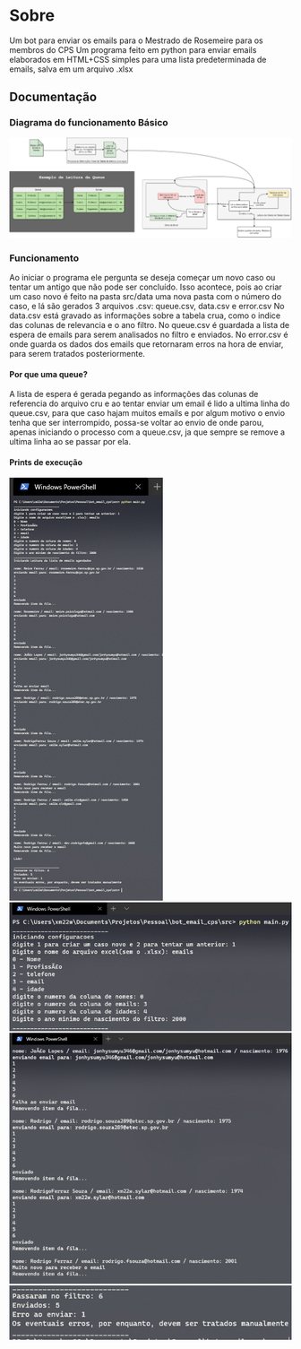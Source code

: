 # Sobre

Um bot para enviar os emails para o Mestrado de Rosemeire para os membros do CPS
Um programa feito em python para enviar emails elaborados em HTML+CSS simples para uma lista predeterminada de emails, salva em um arquivo .xlsx

## Documentação

### Diagrama do funcionamento Básico

![alt text](https://raw.githubusercontent.com/CodeWracker/bot_email_cps/master/Documenta%C3%A7%C3%A3o/diagramas/flow3.png)

### Funcionamento

Ao iniciar o programa ele pergunta se deseja começar um novo caso ou tentar um antigo que não pode ser concluído.
Isso acontece, pois ao criar um caso novo é feito na pasta src/data uma nova pasta com o número do caso, e lá são gerados 3 arquivos .csv: queue.csv, data.csv e error.csv
No data.csv está gravado as informações sobre a tabela crua, como o indice das colunas de relevancia e o ano filtro.
No queue.csv é guardada a lista de espera de emails para serem analisados no filtro e enviados.
No error.csv é onde guarda os dados dos emails que retornaram erros na hora de enviar, para serem tratados posteriormente.

#### Por que uma queue?

A lista de espera é gerada pegando as informações das colunas de referencia do arquivo cru e ao tentar enviar um email é lido a ultima linha do queue.csv, para que caso hajam muitos emails e por algum motivo o envio tenha que ser interrompido, possa-se voltar ao envio de onde parou, apenas iniciando o processo com a queue.csv, ja que sempre se remove a ultima linha ao se passar por ela.

#### Prints de execução

![alt text](https://raw.githubusercontent.com/CodeWracker/bot_email_cps/master/Documenta%C3%A7%C3%A3o/printTudo.png)
![alt text](https://raw.githubusercontent.com/CodeWracker/bot_email_cps/master/Documenta%C3%A7%C3%A3o/printConfig.png)
![alt text](https://raw.githubusercontent.com/CodeWracker/bot_email_cps/master/Documenta%C3%A7%C3%A3o/printEnvios.png)
![alt text](https://raw.githubusercontent.com/CodeWracker/bot_email_cps/master/Documenta%C3%A7%C3%A3o/printResultados.png)
